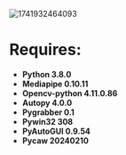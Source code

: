 ![1741932464093](image/README/1741932464093.png)

# Requires:

- **Python 3.8.0**
- **Mediapipe 0.10.11**
- **Opencv-python 4.11.0.86**
- **Autopy 4.0.0**
- **Pygrabber 0.1**
- **Pywin32 308**
- **PyAutoGUI 0.9.54**
- **Pycaw 20240210**
